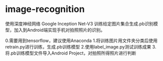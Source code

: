 # image-recognition
使用深度神经网络 Google Inception Net-V3 训练给定图片集合生成.pb识别模型，加入到Android端实现手机对拍照照片的识别。

0.需要用到tensorflow，建议使用Anaconda
1.将训练图片用文件夹分类后使用retrain.py进行训练，生成.pb训练模型
2.使用label_image.py测试训练成果
3.将.pb训练模型文件导入Android Project，对拍照所得照片进行判断
